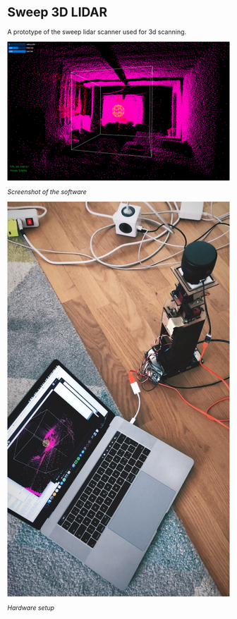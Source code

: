 # Sweep 3D LIDAR
A prototype of the sweep lidar scanner used for 3d scanning.

![Screenshot](readme/software.png)

*Screenshot of the software*

![Hardware](readme/hardware.jpg)

*Hardware setup*